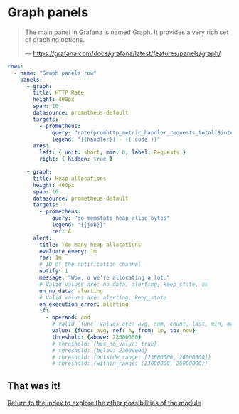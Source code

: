 # Graph panels

> The main panel in Grafana is named Graph. It provides a very rich set of
> graphing options.
>
> — https://grafana.com/docs/grafana/latest/features/panels/graph/

```yaml
rows:
  - name: "Graph panels row"
    panels:
      - graph:
        title: HTTP Rate
        height: 400px
        span: 16
        datasource: prometheus-default
        targets:
          - prometheus:
              query: "rate(promhttp_metric_handler_requests_total[$interval])"
              legend: "{{handler}} - {{ code }}"
        axes:
          left: { unit: short, min: 0, label: Requests }
          right: { hidden: true }

      - graph:
        title: Heap allocations
        height: 400px
        span: 16
        datasource: prometheus-default
        targets:
          - prometheus:
              query: "go_memstats_heap_alloc_bytes"
              legend: "{{job}}"
              ref: A
        alert:
          title: Too many heap allocations
          evaluate_every: 1m
          for: 1m
          # ID of the notification channel
          notify: 1
          message: "Wow, a we're allocating a lot."
          # Valid values are: no_data, alerting, keep_state, ok
          on_no_data: alerting
          # Valid values are: alerting, keep_state
          on_execution_error: alerting
          if:
            - operand: and
              # valid `func` values are: avg, sum, count, last, min, max, median, diff, percent_diff
              value: {func: avg, ref: A, from: 1m, to: now}
              threshold: {above: 23000000}
              # threshold: {has_no_value: true}
              # threshold: {below: 23000000}
              # threshold: {outside_range: [23000000, 26000000]}
              # threshold: {within_range: [23000000, 26000000]}
```

## That was it!

[Return to the index to explore the other possibilities of the module](index.md)
